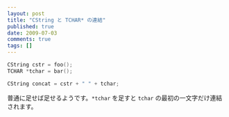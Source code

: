 ```yaml
---
layout: post
title: "CString と TCHAR* の連結"
published: true
date: 2009-07-03
comments: true
tags: []
---
```


```cpp
CString cstr = foo();
TCHAR *tchar = bar();

CString concat = cstr + " " + tchar;
```

普通に足せば足せるようです。`*tchar` を足すと `tchar` の最初の一文字だけ連結されます。
